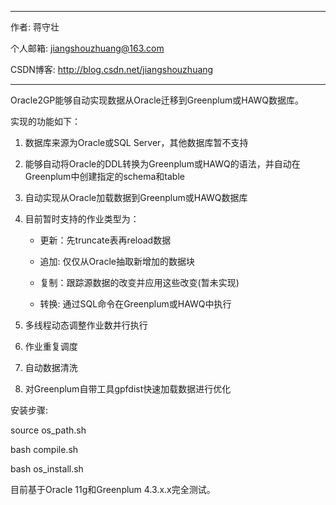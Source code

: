 ***********************************************************************************
作者: 蒋守壮

个人邮箱: jiangshouzhuang@163.com

CSDN博客: http://blog.csdn.net/jiangshouzhuang
***********************************************************************************

Oracle2GP能够自动实现数据从Oracle迁移到Greenplum或HAWQ数据库。

实现的功能如下：

1. 数据库来源为Oracle或SQL Server，其他数据库暂不支持

2. 能够自动将Oracle的DDL转换为Greenplum或HAWQ的语法，并自动在Greenplum中创建指定的schema和table

3. 自动实现从Oracle加载数据到Greenplum或HAWQ数据库

4. 目前暂时支持的作业类型为：

    * 更新：先truncate表再reload数据

    * 追加: 仅仅从Oracle抽取新增加的数据块

    * 复制：跟踪源数据的改变并应用这些改变(暂未实现)

    * 转换: 通过SQL命令在Greenplum或HAWQ中执行

5. 多线程动态调整作业数并行执行

6. 作业重复调度

7. 自动数据清洗

8. 对Greenplum自带工具gpfdist快速加载数据进行优化

安装步骤:

source os_path.sh

bash compile.sh

bash os_install.sh


目前基于Oracle 11g和Greenplum 4.3.x.x完全测试。
